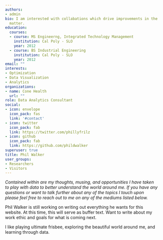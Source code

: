 ```yaml
---
authors:
- admin
bio: I am interested with collabations which drive improvements in the daily lives of others 
  matter.
education:
  courses:
  - course: MS Engineerng, Integrated Technology Management
    institution: Cal Poly - SLO
    year: 2012
  - course: BS Industrial Engineering
    institution: Cal Poly - SLO
    year: 2012
email: ""
interests:
- Optimization
- Data Visualization
- Analytics
organizations:
- name: Cone Health
  url: ""
role: Data Analytics Consultant
social:
- icon: envelope
  icon_pack: fas
  link: '#contact'
- icon: twitter
  icon_pack: fab
  link: https://twitter.com/phillyfrilz
- icon: github
  icon_pack: fab
  link: https://github.com/phildwalker
superuser: true
title: Phil Walker
user_groups:
- Researchers
- Visitors
---
```


_Contained within are my thoughts, musing, and opportunities I have taken to play with data to better understand the world around me. If you have any questions or want to talk further about any of the topics I touch upon please feel free to reach out to me on any of the mediums listed below._

Phil Walker is still working on writing out everything he wants for this website. At this time, this will serve as buffer text. Want to write about my work ethic and goals for what is coming next.
 
I like playing ultimate frisbee, exploring the beautiful world around me, and learning through data.

